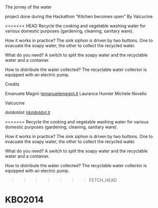 The jorney of the water

project done during the Hackathon "Kitchen becomes open" By Valcucine

<<<<<<< HEAD
Recycle the cooking and vegetable washing water for various domestic purposes (gardening, cleaning, sanitary ware).

How it works in practice? The sink siphon is driven by two buttons. One to evacuate the soapy water, the other to collect the recycled water.

What do you need? A switch to split the soapy water and the recyclable water and a container.

How to distribute the water collected? The recyclable water collector is equipped with an electric pump.

Credits

Emanuele Magini ([emanuelemagini.it](http://www.emanuelemagini.it/ "emanuelemagini.it")
Laurance Humier
Michele Novello

Valcucine

dotdotdot ([dotdotdot.it](http://www.dotdotdot.it/ "dotdotdot.it")

=======
Recycle the cooking and vegetable washing water for various domestic purposes
(gardening, cleaning, sanitary ware).

How it works in practice?
The sink siphon is driven by two buttons. One to evacuate the soapy water,
the other to collect the recycled water.

What do you need?
A switch to split the soapy water and the recyclable water and a container.

How to distribute the water collected?
The recyclable water collector is equipped with an electric pump.
>>>>>>> FETCH_HEAD


KBO2014
=======
